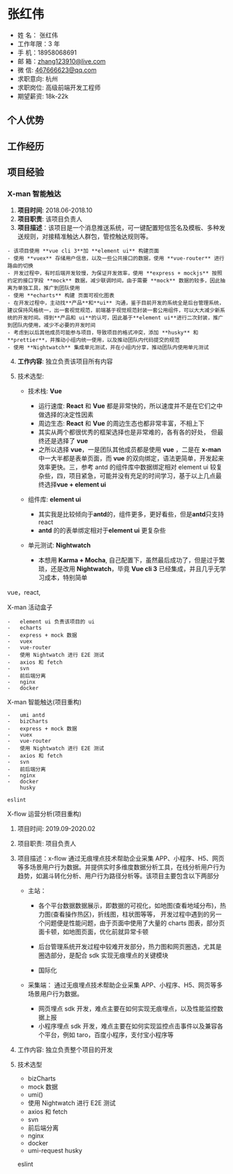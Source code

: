 # 张红伟

-   姓 名： 张红伟
-   工作年限：3 年
-   手 机：18958068691
-   邮 箱：zhang123910@live.com
-   微 信: 467666623@qq.com
-   求职意向: 杭州
-   求职岗位: 高级前端开发工程师
-   期望薪资: 18k-22k

## 个人优势

## 工作经历

## 项目经验

### X-man 智能触达

1. **项目时间**: 2018.06-2018.10
2. **项目职责**: 该项目负责人
3. **项目描述**：该项目是一个消息推送系统，可一键配置短信签名及模板、多种发送规则，对接精准触达人群包，管控触达规则等。
<!-- 拥有实时追踪和统计推送量、推送趋势、成功率、失败率等指标，帮助优化触达效果。支持短信、微信消息、邮件、广告等触达方式 -->
    - 该项目使用 **vue cli 3**加 **element ui** 构建页面
    - 使用 **vuex** 存储用户信息，以及一些公共接口的数据，使用 **vue-router** 进行路由的切换
    - 开发过程中，有时后端开发较慢，为保证开发效率，使用 **express + mockjs** 按照约定的接口字段 **mock** 数据，减少联调时间，由于需要 **mock** 数据的较多，因此抽离为单独工具，推广到团队使用
    - 使用 **echarts** 构建 页面可视化图表
    - 在开发过程中，主动找**产品**和**ui** 沟通，鉴于目前开发的系统全是后台管理系统，建议保持风格统一，出一套视觉规范，前端基于视觉规范封装一套公用组件，可以大大减少新系统的开发时间。得到**产品和 ui**的认可，因此基于**element ui**进行二次封装，推广到团队内使用，减少不必要的开发时间
    - 考虑到以后其他成员可能参与项目，导致项目的格式冲突，添加 **husky** 和 **prettier**，并推动小组内统一使用，以及推动团队内代码提交的规范
    - 使用 **Nightwatch** 集成单元测试，并在小组内分享，推动团队内使用单元测试

4. **工作内容**: 独立负责该项目所有内容

5. 技术选型:

    - 技术栈: **Vue**

        - 运行速度: **React** 和 **Vue** 都是非常快的，所以速度并不是在它们之中做选择的决定性因素
        - 周边生态: **React** 和 **Vue** 的周边生态也都非常丰富，不相上下
        - 其实从两个都很优秀的框架选择也是非常难的，各有各的好处， 但最终还是选择了 **vue**
        - 之所以选择 **vue**，一是团队其他成员都是使用 **vue** ，二是在 **x-man** 中一大半都是表单页面，而 **vue** 的双向绑定，语法更简单，开发起来效率更快。三，参考 antd 的组件库中数据绑定相对 element ui 较复杂些，四，项目紧急，可能并没有充足的时间学习，基于以上几点最终选择**vue + element ui**

    - 组件库: **element ui**

        - 其实我是比较倾向于**antd**的，组件更多，更好看些，但是**antd**只支持 react
        - **antd** 的的表单绑定相对于**element ui** 更复杂些

    - 单元测试: **Nightwatch**

        - 本想用 **Karma + Mocha**, 自己配置下，虽然最后成功了，但是过于繁琐，还是改用 **Nightwatch**，毕竟 **Vue cli 3** 已经集成，并且几乎无学习成本，特别简单

    <!-- - 数据请求： axios
        - 据说 axios 是尤雨溪大神推荐使用的，既然 **vue** 作者都推荐了，就果断使用了。
        - 其实两者还是有区别的，**axios** 是对 **Ajax** 的进一步封装， 而 **fetch** 不是，**fetch** 就是原生**JavaScript Api**
        - **fetch** 默认不带 **cookie**, 不支持超时控制等，现阶段来说还是 **axios** 更好些 -->

vue，react,

X-man 活动盒子

    -   element ui 负责该项目的 ui
    -   echarts
    -   express + mock 数据
    -   vuex
    -   vue-router
    -   使用 Nightwatch 进行 E2E 测试
    -   axios 和 fetch
    -   svn
    -   前后端分离
    -   nginx
    -   docker

X-man 智能触达(项目重构)

    -   umi antd
    -   bizCharts
    -   express + mock 数据
    -   vuex
    -   vue-router
    -   使用 Nightwatch 进行 E2E 测试
    -   axios 和 fetch
    -   svn
    -   前后端分离
    -   nginx
    -   docker
        husky

    eslint

X-flow 运营分析(项目重构)

1. 项目时间: 2019.09-2020.02
2. 项目职责: 项目负责人
3. 项目描述：x-flow 通过无痕埋点技术帮助企业采集 APP、小程序、H5、网页等多场景用户行为数据。并提供实时多维度数据分析工具，在线分析用户行为趋势，如漏斗转化分析、用户行为路径分析等。该项目主要包含以下两部分

    - 主站：

        - 各个平台数据数据展示，即数据的可视化，如地图(查看地域分布)，热力图(查看操作热区)，折线图，柱状图等等， 开发过程中遇到的另一个问题便是性能问题，由于页面中使用了大量的 charts 图表，部分页面卡顿，如地图页面，优化前就异常卡顿

        - 后台管理系统开发过程中较难开发部分，热力图和网页圈选，尤其是圈选部分，是配合 sdk 实现无痕埋点的关键模块

        - 国际化

    - 采集端： 通过无痕埋点技术帮助企业采集 APP、小程序、H5、网页等多场景用户行为数据。
        - 网页埋点 sdk 开发，难点主要在如何实现无痕埋点，以及性能监控数据上报
        - 小程序埋点 sdk 开发，难点主要在如何实现监控点击事件以及兼容各个平台，例如 taro，百度小程序，支付宝小程序等

4. 工作内容: 独立负责整个项目的开发
5. 技术选型

    - bizCharts
    - mock 数据
    - umi()
    - 使用 Nightwatch 进行 E2E 测试
    - axios 和 fetch
    - svn
    - 前后端分离
    - nginx
    - docker
    - umi-request
      husky

    eslint
